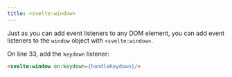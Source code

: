```yaml
---
title: <svelte:window>
---
```


Just as you can add event listeners to any DOM element, you can add event listeners to the `window` object with `<svelte:window>`.

On line 33, add the `keydown` listener:

```html
<svelte:window on:keydown={handleKeydown}/>
```